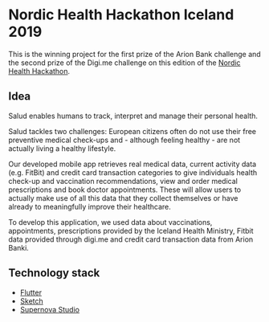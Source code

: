 # Nordic Health Hackathon Iceland 2019
This is the winning project for the first prize of the Arion Bank challenge and the second prize of the Digi.me challenge on this edition of the [Nordic Health Hackathon](https://nordichealthhackathon.com/).

## Idea
Salud enables humans to track, interpret and manage their personal health.

Salud tackles two challenges: European citizens often do not use their free preventive medical check-ups and - although feeling healthy - are not actually living a healthy lifestyle.


Our developed mobile app retrieves real medical data, current activity data (e.g. FitBit) and credit card transaction categories to give individuals health check-up and vaccination recommendations, view and order medical prescriptions and book doctor appointments. These will allow users to actually make use of all this data that they collect themselves or have already to meaningfully improve their healthcare.

To develop this application, we used data about vaccinations, appointments, prescriptions provided by the Iceland Health Ministry, Fitbit data provided through digi.me and credit card transaction data from Arion Banki.
 
## Technology stack
- [Flutter](https://flutter.dev)
- [Sketch](https://www.sketchapp.com/)
- [Supernova Studio](https://supernova.io)
